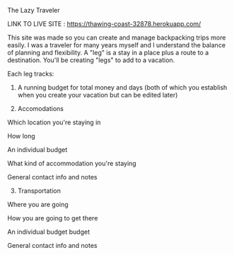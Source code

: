 The Lazy Traveler

LINK TO LIVE SITE : https://thawing-coast-32878.herokuapp.com/

This site was made so you can create and manage backpacking trips more easily. I was a traveler for many years myself and I understand the balance of planning and flexibility. A "leg" is a stay in a place plus a route to a destination. You'll be creating "legs" to add to a vacation.

Each leg tracks:

1. A running budget for total money and days (both of which you establish when you create your vacation but can be edited later)

2. Accomodations

Which location you're staying in

How long

An individual budget

What kind of accommodation you're staying

General contact info and notes


3. Transportation

Where you are going

How you are going to get there

An individual budget budget

General contact info and notes
